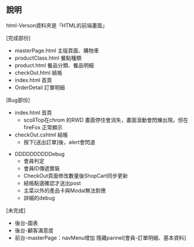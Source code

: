 ## 說明
html-Verson資料夾是「HTML的前端畫面」

[完成部份]
* masterPage.html    主版頁面、購物車
* productClass.html  餐點種類
* product.html       餐品分類、餐品明細
* checkOut.html      結帳
* index.html	     首頁
* OrderDetail	     訂單明細


[Bug部份]
* index.html 首頁
	- scollTop在chrom 的RWD 畫面停住會消失，畫面滾動會閃爍出現。但在 fireFox 正常顯示
* checkOut.cshtml 結帳
	- 按下[送出訂單]後，alert會閃退
	

- DDDDDDDDDDebug
	- 會員判定
	- 會員ID傳遞實裝
	- CheckOut頁面修改數量後ShopCart同步更新
	- 結帳點選確認才送出post
	- 主菜以外的產品卡與Modal無法對應
	- 詳細的debug


[未完成]
* 後台-圖表
* 後台-顧客滿意度
* 前台-masterPage：navMenu增加 隱藏pannel[會員-訂單明細、基本資料]


